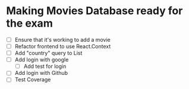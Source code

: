 Making Movies Database ready for the exam
=========================================

* [ ] Ensure that it's working to add a movie
* [ ] Refactor frontend to use React.Context
* [ ] Add "country" query to List
* [ ] Add login with google
  * [ ] Add test for login
* [ ] Add login with Github
* [ ] Test Coverage

